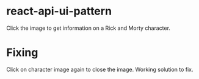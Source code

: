 # react-api-ui-pattern
Click the image to get information on a Rick and Morty character.

# Fixing
Click on character image again to close the image.  Working solution to fix.